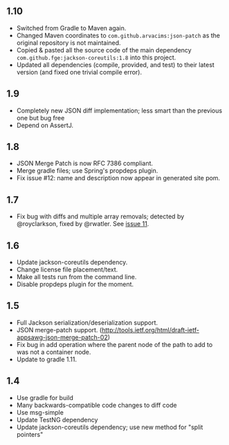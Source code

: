 ## 1.10

* Switched from Gradle to Maven again.
* Changed Maven coordinates to `com.github.arvacims:json-patch` as the original repository is not maintained.
* Copied & pasted all the source code of the main dependency `com.github.fge:jackson-coreutils:1.8` into this project.
* Updated all dependencies (compile, provided, and test) to their latest version (and fixed one trivial compile error).

## 1.9

* Completely new JSON diff implementation; less smart than the previous one but bug free
* Depend on AssertJ.

## 1.8

* JSON Merge Patch is now RFC 7386 compliant.
* Merge gradle files; use Spring's propdeps plugin.
* Fix issue #12: name and description now appear in generated site pom.

## 1.7

* Fix bug with diffs and multiple array removals; detected by @royclarkson, fixed by @rwatler.
  See [issue 11](https://github.com/fge/json-patch/issues/11).

## 1.6

* Update jackson-coreutils dependency.
* Change license file placement/text.
* Make all tests run from the command line.
* Disable propdeps plugin for the moment.

## 1.5

* Full Jackson serialization/deserialization support.
* JSON merge-patch support. (http://tools.ietf.org/html/draft-ietf-appsawg-json-merge-patch-02)
* Fix bug in add operation where the parent node of the path to add to was not a container node.
* Update to gradle 1.11.

## 1.4

* Use gradle for build
* Many backwards-compatible code changes to diff code
* Use msg-simple
* Update TestNG dependency
* Update jackson-coreutils dependency; use new method for "split pointers"
